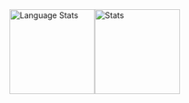 <div style="display: flex">
<img height="150" alt="Language Stats" src="https://github-readme-stats-sigma-five.vercel.app/api/top-langs/?username=nouseeker&card_width=320&hide_border=true&layout=compact">
<img height="150" alt="Stats" src="https://github-readme-stats.vercel.app/api?username=nouseeker&show_icons=true&card_width=440&hide_border=true&layout=compact&hide_title=true&">
</div>